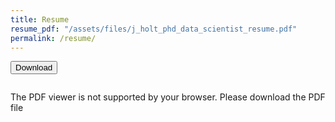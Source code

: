 ```yaml
---
title: Resume
resume_pdf: "/assets/files/j_holt_phd_data_scientist_resume.pdf"
permalink: /resume/
---
```


<a href="{{ page.resume_pdf }}" download><button>Download</button></a>
<div style="display: flex; justify-content: center; align-items: center; height: 100vh;">
    <object style="height: 100vh;width: 100vw;" type="application/pdf" data="{{ page.resume_pdf }}?#zoom=100&scrollbar=0&toolbar=0&navpanes=0">
        <p>The PDF viewer is not supported by your browser. Please download the PDF file</p>
    </object>
</div>
